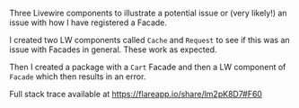 Three Livewire components to illustrate a potential issue or (very likely!) an issue with how I have registered a Facade.

I created two LW components called `Cache` and `Request` to see if this was an issue with Facades in general. These work as expected.

Then I created a package with a `Cart` Facade and then a LW component of `Facade` which then results in an error.

Full stack trace available at https://flareapp.io/share/lm2pK8D7#F60

